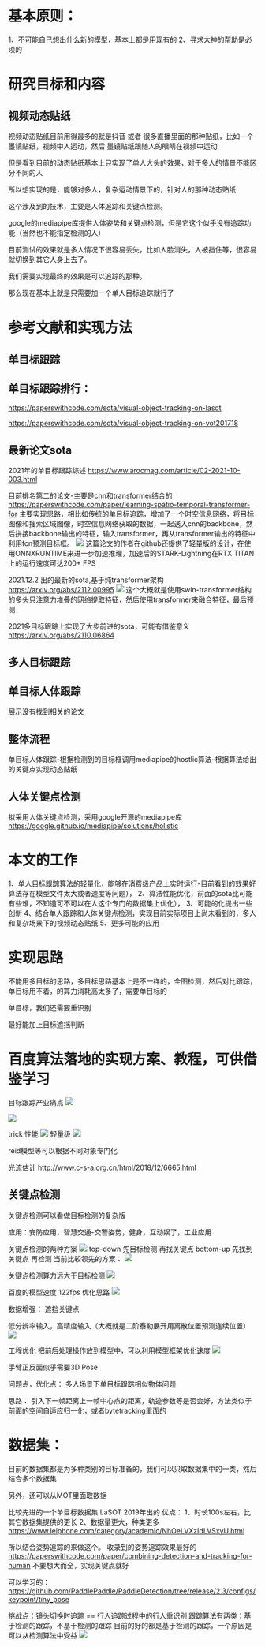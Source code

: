 # 基本原则：
 1、不可能自己想出什么新的模型，基本上都是用现有的
 2、寻求大神的帮助是必须的
 
# 研究目标和内容 
## 视频动态贴纸
视频动态贴纸目前用得最多的就是抖音 或者 很多直播里面的那种贴纸，比如一个墨镜贴纸，视频中人运动，然后
墨镜贴纸跟随人的眼睛在视频中运动

但是看到目前的动态贴纸基本上只实现了单人大头的效果，对于多人的情景不能区分不同的人

所以想实现的是，能够对多人，复杂运动情景下的，针对人的那种动态贴纸

这个涉及到的技术，主要是人体追踪和关键点检测。

google的mediapipe库提供人体姿势和关键点检测，但是它这个似乎没有追踪功能（当然也不能指定检测的人）

目前测试的效果就是多人情况下很容易丢失，比如人脸消失，人被挡住等，很容易就切换到其它人身上去了。

我们需要实现最终的效果是可以追踪的那种。

那么现在基本上就是只需要加一个单人目标追踪就行了

# 参考文献和实现方法
## 单目标跟踪
## 单目标跟踪排行：
https://paperswithcode.com/sota/visual-object-tracking-on-lasot

https://paperswithcode.com/sota/visual-object-tracking-on-vot201718

## 最新论文sota
2021年的单目标跟踪综述
https://www.arocmag.com/article/02-2021-10-003.html

目前排名第二的论文-主要是cnn和transformer结合的
https://paperswithcode.com/paper/learning-spatio-temporal-transformer-for
主要实现思路，相比如传统的单目标追踪，增加了一个时空信息网络，将目标图像和搜索区域图像，时空信息网络获取的数据，一起送入cnn的backbone，然后拼接backbone输出的特征，输入transformer，再从transformer输出的特征中利用fcn预测目标框。
![](.思路_images/db356cf7.png)
这篇论文的作者在github还提供了轻量版的设计，在使用ONNXRUNTIME来进一步加速推理，加速后的STARK-Lightning在RTX TITAN上的运行速度可达200+ FPS 


2021.12.2 出的最新的sota,基于纯transformer架构
https://arxiv.org/abs/2112.00995
![](.思路_images/d7d2accd.png)
这个大概就是使用swin-transformer结构的多头只注意力堆叠的网络提取特征，然后使用transformer来融合特征，最后预测

2021多目标跟踪上实现了大步前进的sota，可能有借鉴意义
https://arxiv.org/abs/2110.06864
 
## 多人目标跟踪


## 单目标人体跟踪
展示没有找到相关的论文

## 整体流程
单目标人体跟踪-根据检测到的目标框调用mediapipe的hostlic算法-根据算法给出的关键点实现动态贴纸

## 人体关键点检测
拟采用人体关键点检测，采用google开源的mediapipe库
https://google.github.io/mediapipe/solutions/holistic

# 本文的工作
1、单人目标跟踪算法的轻量化，能够在消费级产品上实时运行-目前看到的效果好算法存在模型文件太大或者速度等问题），
2、算法性能优化，前面的sota比可能有些难，不知道可不可以在人这个专门的数据集上优化），
3、可能的化提出一些创新
4、结合单人跟踪和人体关键点检测，实现目前实际项目上尚未看到的，多人和复杂场景下的视频动态贴纸
5、更多可能的应用

# 实现思路 
不能用多目标的思路，多目标思路基本上是不一样的，全图检测，然后对比跟踪，单目标用不着，的算力消耗高太多了，需要单目标的

单目标，我们还需要重识别

最好能加上目标遮挡判断

# 百度算法落地的实现方案、教程，可供借鉴学习
目标跟踪产业痛点
![](.思路_images/d026b65f.png)

![](.思路_images/9d168dcf.png)

trick
性能
![](.思路_images/a66320ba.png)
轻量级
![](.思路_images/c92463e7.png)

reid模型等可以根据不同对象专门化

光流估计
http://www.c-s-a.org.cn/html/2018/12/6665.html
## 关键点检测
关键点检测可以看做目标检测的复杂版

应用：安防应用，智慧交通-交警姿势，健身，互动娱了，工业应用

关键点检测的两种方案
![](.思路_images/0456c033.png)
top-down 先目标检测 再找关键点
bottom-up 先找到关键点 再检测
当前比较领先的方案：
![](.思路_images/d7b85f7b.png)

关键点检测算力远大于目标检测
![](.思路_images/ae3704a5.png)

百度的模型速度 122fps
优化思路
![](.思路_images/1dbe1e2f.png)

数据增强：
遮挡关键点

低分辨率输入，高精度输入（大概就是二阶泰勒展开用离散位置预测连续位置）
![](.思路_images/201e5f40.png)

工程优化
把前后处理操作放到模型中，可以利用模型框架优化速度
![](.思路_images/eb12cdbe.png)

手臂正反面似乎需要3D Pose

问题点，优化点：
多人场景下单目标跟踪相似物体问题

思路：
引入下一帧距离上一帧中心点的距离，轨迹参数等是否会好，方法类似于前面的空间自适应归一化，或者bytetracking里面的


# 数据集：
目前的数据集都是为多种类别的目标准备的，我们可以只取数据集中的一类，然后结合多个数据集

另外，还可以从MOT里面取数据


比较先进的一个单目标数据集
LaSOT 2019年出的 
优点：
1、时长100s左右，比其它数据集提供的更长
2、数据量更大，种类更多
https://www.leiphone.com/category/academic/NhOeLVXzIdLVSxyU.html


所以结合姿势追踪的来做这个。
收录到的姿势追踪效果最好的
https://paperswithcode.com/paper/combining-detection-and-tracking-for-human
不要想大而全，实现关键点就好


可以学习的：
https://github.com/PaddlePaddle/PaddleDetection/tree/release/2.3/configs/keypoint/tiny_pose

挑战点：镜头切换时追踪 == 行人追踪过程中的行人重识别
跟踪算法有两类：基于检测的跟踪，不基于检测的跟踪
目前的好的都是基于检测的跟踪，一个原因是可以从检测算法中受益
![](.思路_images/d3363b3d.png)
